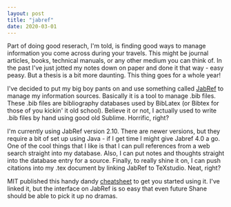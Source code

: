 ```yaml
---
layout: post
title: "jabref"
date: 2020-03-01
---
```


Part of doing good reserach, I'm told, is finding good ways to manage information you come across during your travels. This might be journal articles, books, technical manuals, or any other medium you can think of. In the past I've just jotted my notes down on paper and done it that way - easy peasy. But a thesis is a bit more daunting. This thing goes for a whole year!

I've decided to put my big boy pants on and use something called [JabRef](https://www.jabref.org/) to manage my information sources. Basically it is a tool to manage .bib files. These .bib files are bibliography databases used by BibLatex (or Bibtex for those of you kickin' it old school). Believe it or not, I actually used to write .bib files by hand using good old Sublime. Horrific, right?

I'm currently using JabRef version 2.10. There are newer versions, but they require a bit of set up using Java - if I get time I might give Jabref 4.0 a go. One of the cool things that I like is that I can pull references from a web search straight into my database. Also, I can put notes and thoughts straight into the database entry for a source. Finally, to really shine it on, I can push citations into my .tex document by linking JabRef to TeXstudio. Neat, right?

MIT published this handy dandy [cheatsheet](https://libguides.mit.edu/ld.php?content_id=35962837) to get you started using it. I've linked it, but the interface on JabRef is so easy that even future Shane should be able to pick it up no dramas. 